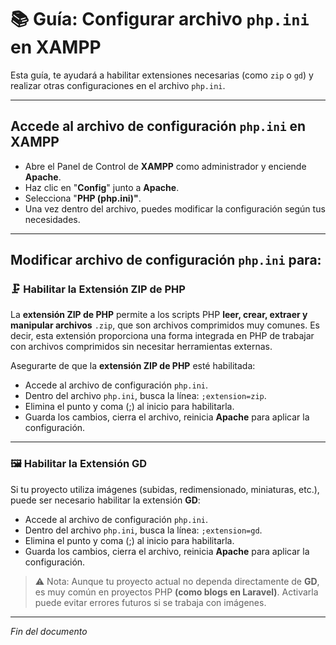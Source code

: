 # 📚 Guía: Configurar archivo `php.ini` en XAMPP

Esta guía, te ayudará a habilitar extensiones necesarias (como `zip` o `gd`) y realizar otras configuraciones en el archivo `php.ini`.

---

## Accede al archivo de configuración `php.ini` en XAMPP

* Abre el Panel de Control de **XAMPP** como administrador y enciende **Apache**.
* Haz clic en "**Config**" junto a **Apache**.
* Selecciona "**PHP (php.ini)"**.
* Una vez dentro del archivo, puedes modificar la configuración según tus necesidades.

---

## Modificar archivo de configuración `php.ini` para:

### 🗜️ Habilitar la Extensión ZIP de PHP

La **extensión ZIP de PHP** permite a los scripts PHP **leer, crear, extraer y manipular archivos** `.zip`, que son archivos comprimidos muy comunes. Es decir, esta extensión proporciona una forma integrada en PHP de trabajar con archivos comprimidos sin necesitar herramientas externas.

Asegurarte de que la **extensión ZIP de PHP** esté habilitada:

* Accede al archivo de configuración `php.ini`.
* Dentro del archivo `php.ini`, busca la línea: `;extension=zip`.
* Elimina el punto y coma (;) al inicio para habilitarla.
* Guarda los cambios, cierra el archivo, reinicia **Apache** para aplicar la configuración.

---

### 🖼️ Habilitar la Extensión GD

Si tu proyecto utiliza imágenes (subidas, redimensionado, miniaturas, etc.), puede ser necesario habilitar la extensión **GD**:

* Accede al archivo de configuración `php.ini`.
* Dentro del archivo `php.ini`, busca la línea: `;extension=gd`.
* Elimina el punto y coma (;) al inicio para habilitarla.
* Guarda los cambios, cierra el archivo, reinicia **Apache** para aplicar la configuración.

> ⚠️ Nota: Aunque tu proyecto actual no dependa directamente de **GD**, es muy común en proyectos PHP **(como blogs en Laravel)**. Activarla puede evitar errores futuros si se trabaja con imágenes.

---

*Fin del documento*